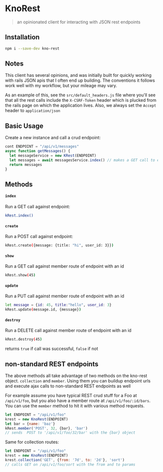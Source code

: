 # KnoRest

> an opinionated client for interacting with JSON rest endpoints

## Installation

```sh
npm i --save-dev kno-rest
```

## Notes

This client has several opinions, and was initially built for quickly working
with rails JSON apis that I often end up building. The conventions it follows
work well with my workflow, but your mileage may vary.

As an example of this, see the `src/default_headers.js` file where you'll see
that all the rest calls include the `X-CSRF-Token` header which is plucked from
the rails page on which the application lives. Also, we always set the `Accept`
header to `application/json`


## Basic Usage

Create a new instance and call a crud endpoint:

```js
cont ENDPOINT = "/api/v1/messages"
async function getMessages() {
  let messageService = new KRest(ENDPOINT)
  let messages = await messagesService.index() // makes a GET call to endpoint
  return messages
}
```

## Methods


#### `index`

Run a GET call against endpoint:

```sh
kRest.index()
```


#### `create`

Run a POST call against endpoint:

```sh
kRest.create({message: {title: "hi", user_id: 3}})
```


#### `show`

Run a GET call against member route of endpoint with an id

```sh
kRest.show(45)
```


#### `update`

Run a PUT call against member route of endpoint with an id

```sh
let message = {id: 45, title:"hello", user_id: 3}
kRest.update(message.id, {message})
```


#### `destroy`

Run a DELETE call against member route of endpoint with an id

```sh
kRest.destroy(45)
```

returns `true` if call was successful, `false` if not


## non-standard REST endpoints

The above methods all take advantage of two methods on the kno-rest object.
`collection` and `member`. Using them you can buildup endpoint urls and execute
ajax calls to non-standard REST endpoints as well

For example assume you have typical REST crud stuff for a Foo at `/api/v1/foo`,
but you also have a member route at `/api/v1/foo/:id/bars`. You can use the
`member` method to hit it with various method requests.

```javascript
let ENDPOINT = "/api/v1/foo"
krest = new KnoRest(ENDPOINT)
let bar = {name: 'baz'}
kRest.member('POST', 32, {bar}, 'bar')
// sends  POST to '/api/v1/foo/32/bar' with the {bar} object
```

Same for collection routes:

```javascript
let ENDPOINT = "/api/v1/foo"
krest = new KnoRest(ENDPOINT)
krest.collection('GET', {from: '7d', to: '2d'}, 'sort')
// calls GET on /api/v1/foo/sort with the from and to params
```
```
